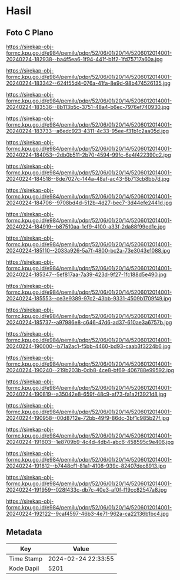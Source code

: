 # Hasil

## Foto C Plano

https://sirekap-obj-formc.kpu.go.id/e984/pemilu/pdpr/52/06/01/20/14/5206012014001-20240224-182938--ba4f5ea6-1f94-441f-b1f2-1fd75717a60a.jpg

https://sirekap-obj-formc.kpu.go.id/e984/pemilu/pdpr/52/06/01/20/14/5206012014001-20240224-183342--624f55d4-076a-41fa-8e9d-98b474526135.jpg

https://sirekap-obj-formc.kpu.go.id/e984/pemilu/pdpr/52/06/01/20/14/5206012014001-20240224-183536--8b113b5c-3751-48a4-b6ec-7976ef740930.jpg

https://sirekap-obj-formc.kpu.go.id/e984/pemilu/pdpr/52/06/01/20/14/5206012014001-20240224-183733--a6edc923-4311-4c33-95ee-f31b1c2aa05d.jpg

https://sirekap-obj-formc.kpu.go.id/e984/pemilu/pdpr/52/06/01/20/14/5206012014001-20240224-184053--2db0b511-2b70-4594-99fc-6e4f422390c2.jpg

https://sirekap-obj-formc.kpu.go.id/e984/pemilu/pdpr/52/06/01/20/14/5206012014001-20240224-184518--8de7027c-144a-48af-ac43-6b713cb8bb7d.jpg

https://sirekap-obj-formc.kpu.go.id/e984/pemilu/pdpr/52/06/01/20/14/5206012014001-20240224-184706--9708bd4d-512b-4d27-bec7-3d44efe2441d.jpg

https://sirekap-obj-formc.kpu.go.id/e984/pemilu/pdpr/52/06/01/20/14/5206012014001-20240224-184919--b87510aa-1ef9-4100-a33f-2da88f99ed1e.jpg

https://sirekap-obj-formc.kpu.go.id/e984/pemilu/pdpr/52/06/01/20/14/5206012014001-20240224-185110--2033a926-5a7f-4800-bc2a-73e3043e1088.jpg

https://sirekap-obj-formc.kpu.go.id/e984/pemilu/pdpr/52/06/01/20/14/5206012014001-20240224-185347--5ef817aa-7a39-423d-9f27-1fc188d5e490.jpg

https://sirekap-obj-formc.kpu.go.id/e984/pemilu/pdpr/52/06/01/20/14/5206012014001-20240224-185553--ce3e9389-97c2-43bb-9331-4509b1709f49.jpg

https://sirekap-obj-formc.kpu.go.id/e984/pemilu/pdpr/52/06/01/20/14/5206012014001-20240224-185737--a97986e8-c646-47d6-ad37-610ae3a6757b.jpg

https://sirekap-obj-formc.kpu.go.id/e984/pemilu/pdpr/52/06/01/20/14/5206012014001-20240224-190000--b71a2ac1-f5bb-4460-bd93-caab3f3224b6.jpg

https://sirekap-obj-formc.kpu.go.id/e984/pemilu/pdpr/52/06/01/20/14/5206012014001-20240224-190240--219b203b-0db8-4ce8-bf69-406788e99592.jpg

https://sirekap-obj-formc.kpu.go.id/e984/pemilu/pdpr/52/06/01/20/14/5206012014001-20240224-190819--a35042e8-659f-48c9-af73-fa1a2f3921d8.jpg

https://sirekap-obj-formc.kpu.go.id/e984/pemilu/pdpr/52/06/01/20/14/5206012014001-20240224-190958--00d8712e-72bb-49f9-86dc-3bf1c985b27f.jpg

https://sirekap-obj-formc.kpu.go.id/e984/pemilu/pdpr/52/06/01/20/14/5206012014001-20240224-191603--1e8709b9-4c4d-4db4-abc6-458595c9e406.jpg

https://sirekap-obj-formc.kpu.go.id/e984/pemilu/pdpr/52/06/01/20/14/5206012014001-20240224-191812--b7448cf1-81a1-4108-939c-82407dec8913.jpg

https://sirekap-obj-formc.kpu.go.id/e984/pemilu/pdpr/52/06/01/20/14/5206012014001-20240224-191959--028f433c-db7c-40e3-af0f-f19cc82547a8.jpg

https://sirekap-obj-formc.kpu.go.id/e984/pemilu/pdpr/52/06/01/20/14/5206012014001-20240224-192122--9caf4597-46b3-4e71-962a-ca22136b1bc4.jpg


## Metadata

| Key        | Value               |
| ---------- | ------------------- |
| Time Stamp | 2024-02-24 22:33:55 |
| Kode Dapil | 5201                |



